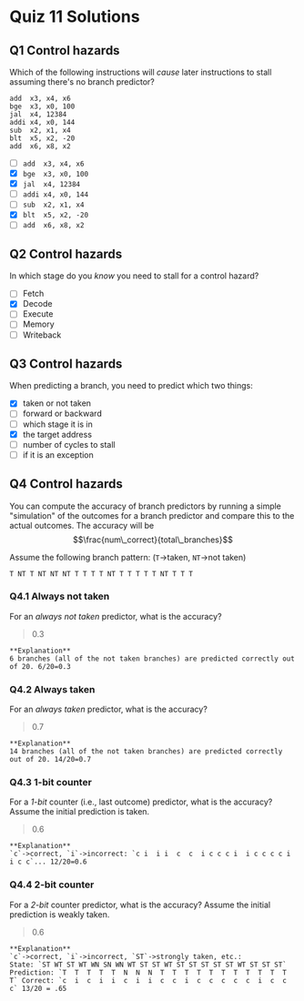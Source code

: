 # Quiz 11 Solutions


## **Q1** Control hazards

Which of the following instructions will *cause* later instructions to stall assuming there's no branch predictor?

```
add  x3, x4, x6
bge  x3, x0, 100
jal  x4, 12384
addi x4, x0, 144
sub  x2, x1, x4
blt  x5, x2, -20
add  x6, x8, x2
```

- [ ] `add  x3, x4, x6`
- [X] `bge  x3, x0, 100`
- [X] `jal  x4, 12384`
- [ ] `addi x4, x0, 144`
- [ ] `sub  x2, x1, x4`
- [X] `blt  x5, x2, -20`
- [ ] `add  x6, x8, x2`

## **Q2** Control hazards

In which stage do you *know* you need to stall for a control hazard?

- [ ] Fetch
- [X] Decode
- [ ] Execute
- [ ] Memory
- [ ] Writeback

## **Q3** Control hazards

When predicting a branch, you need to predict which two things:

- [X] taken or not taken
- [ ] forward or backward
- [ ] which stage it is in
- [X] the target address
- [ ] number of cycles to stall
- [ ] if it is an exception

## **Q4** Control hazards

You can compute the accuracy of branch predictors by running a simple "simulation" of the outcomes for a branch predictor and compare this to the actual outcomes. 
The accuracy will be $$\frac{num\_correct}{total\_branches}$$

Assume the following branch pattern: (`T`->taken, `NT`->not taken)

`T NT T NT NT NT T T T T NT T T T T T NT T T T`

### **Q4.1** Always not taken

For an *always not taken* predictor, what is the accuracy?

> 0.3

```
**Explanation**
6 branches (all of the not taken branches) are predicted correctly out of 20. 6/20=0.3
```

### **Q4.2** Always taken

For an *always taken* predictor, what is the accuracy?

> 0.7

```
**Explanation**
14 branches (all of the not taken branches) are predicted correctly out of 20. 14/20=0.7
```

### **Q4.3** 1-bit counter

For a *1-bit* counter (i.e., last outcome) predictor, what is the accuracy? Assume the initial prediction is taken.

> 0.6

```
**Explanation**
`c`->correct, `i`->incorrect: `c i  i i  c  c  i c c c i  i c c c c i  i c c`... 12/20=0.6
```

### **Q4.4** 2-bit counter

For a *2-bit* counter predictor, what is the accuracy? Assume the initial prediction is weakly taken.

> 0.6

```
**Explanation**
`c`->correct, `i`->incorrect, `ST`->strongly taken, etc.:                    State: `ST WT ST WT WN SN WN WT ST ST WT ST ST ST ST ST WT ST ST ST` Prediction: `T  T  T  T  T  N  N  N  T  T  T  T  T  T  T  T  T  T  T  T` Correct: `c  i  c  i  i  c  i  i  c  c  i  c  c  c  c  c  i  c  c  c` 13/20 = .65
```
